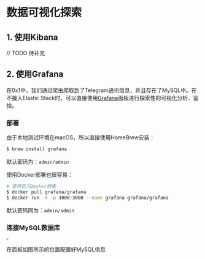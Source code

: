 # 数据可视化探索

## 1. 使用Kibana

// TODO 待补充



## 2. 使用Grafana

在0x1中，我们通过爬虫爬取到了Telegram通讯信息，并且存在了MySQL中。在不接入Elastic Stack时，可以直接使用[Grafana](https://grafana.com/)面板进行探索性的可视化分析、监控。

### 部署

由于本地测试环境在macOS，所以直接使用HomeBrew安装：

```bash
$ brew install grafana
```

默认密码为：`admin/admin`

使用Docker部署也很容易：

```bash
# 使用官方Docker镜像
$ docker pull grafana/grafana
$ docker run -d -p 3000:3000 --name grafana grafana/grafana
```

默认密码同为：`admin/admin`

### 连接MySQL数据库

<img src="https://image-host-toky.oss-cn-shanghai.aliyuncs.com/20201110120813.png" style="zoom:33%;" />

在面板如图所示的位置配置好MySQL信息

